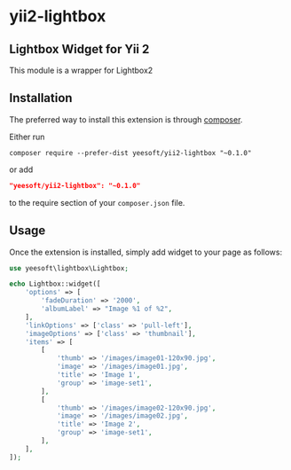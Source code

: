 # yii2-lightbox

## Lightbox Widget for Yii 2

This module is a wrapper for Lightbox2

Installation
------------

The preferred way to install this extension is through [composer](http://getcomposer.org/download/).

Either run

```
composer require --prefer-dist yeesoft/yii2-lightbox "~0.1.0"
```

or add

```json
"yeesoft/yii2-lightbox": "~0.1.0"
```

to the require section of your `composer.json` file.

Usage
------------
Once the extension is installed, simply add widget to your page as follows:

```php
use yeesoft\lightbox\Lightbox;

echo Lightbox::widget([
    'options' => [
        'fadeDuration' => '2000',
        'albumLabel' => "Image %1 of %2",
    ],
    'linkOptions' => ['class' => 'pull-left'],
    'imageOptions' => ['class' => 'thumbnail'],
    'items' => [
        [
            'thumb' => '/images/image01-120x90.jpg',
            'image' => '/images/image01.jpg',
            'title' => 'Image 1',
            'group' => 'image-set1',
        ],
        [
            'thumb' => '/images/image02-120x90.jpg',
            'image' => '/images/image02.jpg',
            'title' => 'Image 2',
            'group' => 'image-set1',
        ],
    ],
]);
```

